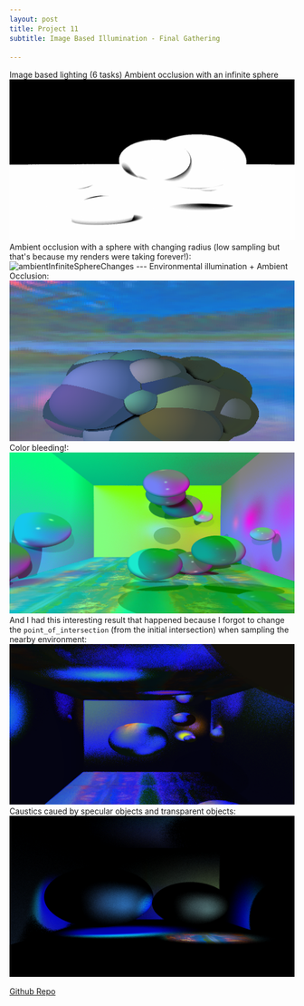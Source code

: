 ```yaml
---
layout: post
title: Project 11
subtitle: Image Based Illumination - Final Gathering

---
```


Image based lighting (6 tasks)
Ambient occlusion with an infinite sphere
![AmbientOcclusion2](/assets/img/ImageSynthesis/AmbientOcclusion2.png)  
Ambient occlusion with a sphere with changing radius (low sampling but that's because my renders were taking forever!):
![ambientInfiniteSphereChanges](/assets/img/ImageSynthesis/ambientInfiniteSphereChanges.gif)  ---
Environmental illumination + Ambient Occlusion:
![EnvironmentIlluminationAndAmbient](/assets/img/ImageSynthesis/EnvironmentIlluminationAndAmbient.png)  
Color bleeding!:
![ColorBleeding](/assets/img/ImageSynthesis/ColorBleeding.png)  
And I had this interesting result that happened because I forgot to change the `point_of_intersection` (from the initial intersection) when sampling the nearby environment:
![ColorBleedingFail](/assets/img/ImageSynthesis/ColorBleedingFail.png)  
Caustics caued by specular objects and transparent objects:
![Caustics](/assets/img/ImageSynthesis/Caustics.png)  

[Github Repo](https://github.com/Kornosky/VIZA654/tree/275f2ba)
